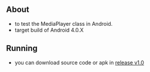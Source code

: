 About
-----------
+ to test the MediaPlayer class in Android.
+ target build of Android 4.0.X

Running
-----------
+ you can download source code or apk in [release v1.0](https://github.com/jhaowei-huang/android-mp3Player/releases)
